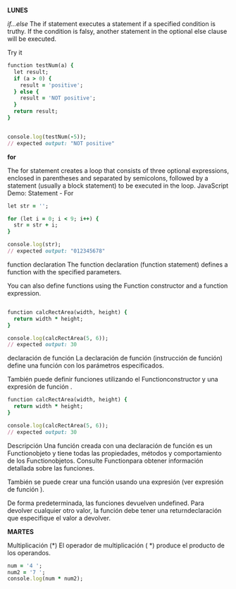 **LUNES**

*if...else*
The if statement executes a statement if a specified condition is truthy. If the condition is falsy, another statement in the optional else clause will be executed.


Try it

```ruby
function testNum(a) {
  let result;
  if (a > 0) {
    result = 'positive';
  } else {
    result = 'NOT positive';
  }
  return result;
}


console.log(testNum(-5));
// expected output: "NOT positive"
```



**for**

The for statement creates a loop that consists of three optional expressions, enclosed in parentheses and separated by semicolons, followed by a statement (usually a block statement) to be executed in the loop.
JavaScript Demo: Statement - For

```ruby
let str = '';

for (let i = 0; i < 9; i++) {
  str = str + i;
}

console.log(str);
// expected output: "012345678"
```

function declaration
The function declaration (function statement) defines a function with the specified parameters.

You can also define functions using the Function constructor and a function expression.
```ruby

function calcRectArea(width, height) {
  return width * height;
}

console.log(calcRectArea(5, 6));
// expected output: 30
```

declaración de función
La declaración de función (instrucción de función) define una función con los parámetros especificados.

También puede definir funciones utilizando el Functionconstructor y una expresión de función .

```Ruby
function calcRectArea(width, height) {
  return width * height;
}

console.log(calcRectArea(5, 6));
// expected output: 30
```

Descripción
Una función creada con una declaración de función es un Functionobjeto y tiene todas las propiedades, métodos y comportamiento de los Functionobjetos. Consulte Functionpara obtener información detallada sobre las funciones.

También se puede crear una función usando una expresión (ver expresión de función ).

De forma predeterminada, las funciones devuelven undefined. Para devolver cualquier otro valor, la función debe tener una returndeclaración que especifique el valor a devolver.


**MARTES**


Multiplicación (*)
El operador de multiplicación ( *) produce el producto de los operandos.

```Ruby
num = '4 ';
num2 = '7 ';
console.log(num * num2);
```